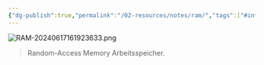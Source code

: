 ```yaml
---
{"dg-publish":true,"permalink":"/02-resources/notes/ram/","tags":["#informatik/hardware","#speicher"],"noteIcon":"","updated":"2025-09-10T17:00:12.000+02:00"}
---
```


![RAM-20240617161923633.png](/img/user/02%20-%20RESOURCES/Files/IMG/RAM-20240617161923633.png)
> Random-Access Memory
> Arbeitsspeicher.

